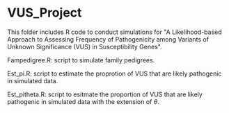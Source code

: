 # VUS_Project


This folder includes R code to conduct simulations for "A Likelihood-based Approach to Assessing Frequency of Pathogenicity among Variants of Unknown Significance (VUS) in Susceptibility Genes".

Fampedigree.R: script to simulate family pedigrees.

Est_pi.R: script to estimate the proprotion of VUS that are likely pathogenic in simulated data. 

Est_pitheta.R: script to esitmate the proportion of VUS that are likely pathogenic in simulated data with the extension of $`\theta`$. 


